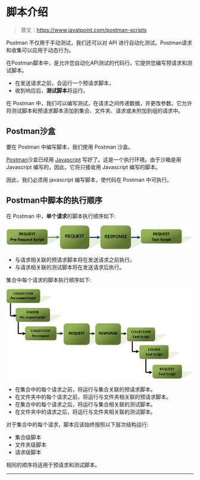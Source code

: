 # 脚本介绍

> 原文：<https://www.javatpoint.com/postman-scripts>

Postman 不仅用于手动测试，我们还可以对 API 进行自动化测试。Postman请求和收集可以应用于动态行为。

在Postman脚本中，是允许您自动化API测试的代码行。它提供您编写预请求和测试脚本。

*   在发送请求之前，会运行一个预请求脚本，
*   收到响应后，**测试脚本**将运行。

在 Postman 中，我们可以编写测试，在请求之间传递数据，并更改参数。它允许将测试脚本和预请求脚本添加到集合、文件夹、请求或未附加到组的请求中。

## Postman沙盒

要在 Postman 中编写脚本，我们使用 Postman 沙盒。

[Postman](https://www.javatpoint.com/postman)沙盒已经用 [Javascript](https://www.javatpoint.com/javascript-tutorial) 写好了。这是一个执行环境。由于沙箱是用 Javascript 编写的，因此，它将只接收用 Javascript 编写的脚本。

因此，我们必须用 javascript 编写脚本，使代码在 Postman 中可执行。

## Postman中脚本的执行顺序

在 Postman 中，**单个请求**的脚本执行顺序如下:

![Intro to Scripts](img/da9ca74b9909018415ec7bf5012e9d2a.png)

*   与请求相关联的预请求脚本将在发送请求之前执行。
*   与请求相关联的测试脚本将在发送请求后执行。

集合中每个请求的脚本执行顺序如下:

![Intro to Scripts](img/d1836b99566fbfbcfba7e4f726033dc5.png)

*   在集合中的每个请求之前，将运行与集合关联的预请求脚本。
*   在文件夹中的每个请求之前，将运行与文件夹相关联的预请求脚本。
*   在集合中的每个请求之后，将运行与集合相关联的测试脚本。
*   在文件夹中的请求之后，将运行与文件夹相关联的测试脚本。

对于集合中的每个请求，脚本应该始终按照以下层次结构运行:

*   集合级脚本
*   文件夹级脚本
*   请求级脚本

相同的顺序将适用于预请求和测试脚本。

* * *